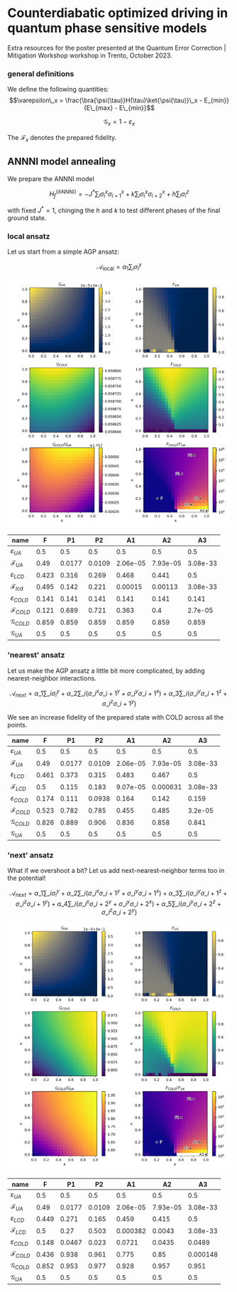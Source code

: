 # Counterdiabatic optimized driving in quantum phase sensitive models

Extra resources for the poster presented at the Quantum Error Correction | Mitigation Workshop workshop in Trento, October 2023.

### general definitions

We define the following quantities:
$$\varepsilon\_x = \frac{\bra{\psi(\tau)}H(\tau)\ket{\psi(\tau)}\_x - E_{min}}{E\_{max} - E\_{min}}$$

$$\mathcal{G}_x = 1 - \varepsilon_x$$

The $\mathcal{F}_x$ denotes the prepared fidelity.


## ANNNI model annealing

We prepare the ANNNI model

$$H_f^{\text{(ANNNI)}} = -J^*\sum_i \sigma^x_i \sigma^x_{i+1} + k\sum_i \sigma^x_i \sigma^x_{i+2} + h\sum_i \sigma^z_i$$

with fixed $J^*=1$, chinging the $h$ and $k$ to test different phases of the final ground state.

### local ansatz

Let us start from a simple AGP ansatz:

$$\mathcal{A}_{\text{local}} = \alpha_1\sum_i\sigma_i^y$$

<p align="center">
  <img src="annni_local-ansatz.svg">
</p>

| name |     F |     P1 |     P2 |       A1 |       A2 |       A3 |
| --- | --- | --- | --- | --- | --- | --- |
|$\varepsilon_{UA}$|   0.5 |    0.5 |    0.5 |      0.5 |      0.5 |      0.5 |
|$\mathcal{F}_{UA}$|  0.49 | 0.0177 | 0.0109 | 2.06e-05 | 7.93e-05 | 3.08e-33 |
|$\varepsilon_{LCD}$| 0.423 |  0.316 |  0.269 |    0.468 |    0.441 |      0.5 |
|$\mathcal{F}_{lcd}$| 0.495 |  0.142 |  0.221 |  0.00015 |  0.00113 | 3.08e-33 |
|$\varepsilon_{COLD}$| 0.141 |  0.141 |  0.141 |    0.141 |    0.141 |    0.141 |
|$\mathcal{F}_{COLD}$| 0.121 |  0.689 |  0.721 |    0.363 |      0.4 |  2.7e-05 |
|$\mathcal{G}_{COLD}$  | 0.859 |  0.859 |  0.859 |    0.859 |    0.859 |    0.859 |
|$\mathcal{G}_{UA}$    |   0.5 |    0.5 |    0.5 |      0.5 |      0.5 |      0.5 |


### 'nearest' ansatz

Let us make the AGP ansatz a little bit more complicated, by adding nearest-neighbor interactions.

$$\mathcal{A}_{next} = \alpha\_1\sum\_i\sigma_i^y + \alpha\_2\sum\_i\left( \sigma\_i^x\sigma\_{i+1}^y + \sigma\_i^y\sigma\_{i+1}^x \right) + \alpha\_3\sum\_i\left( \sigma\_i^y\sigma\_{i+1}^z + \sigma\_i^z\sigma\_{i+1}^y \right)$$

We see an increase fidelity of the prepared state with COLD across all the points.

| name |     F |     P1 |     P2 |       A1 |       A2 |       A3 |
| --- | --- | --- | --- | --- | --- | --- |
|$\varepsilon_{UA}$|   0.5 |    0.5 |    0.5 |      0.5 |      0.5 |      0.5 |
|$\mathcal{F}_{UA}$|  0.49 | 0.0177 | 0.0109 | 2.06e-05 | 7.93e-05 | 3.08e-33 |
|$\varepsilon_{LCD}$| 0.461 |  0.373 |  0.315 |    0.483 |    0.467 |      0.5 |
|$\mathcal{F}_{LCD}$|   0.5 |  0.115 |  0.183 | 9.07e-05 | 0.000631 | 3.08e-33 |
|$\varepsilon_{COLD}$| 0.174 |  0.111 | 0.0938 |    0.164 |    0.142 |    0.159 |
|$\mathcal{F}_{COLD}$| 0.523 |  0.782 |  0.785 |    0.455 |    0.485 |  3.2e-05 |
|$\mathcal{G}_{COLD}$| 0.826 |  0.889 |  0.906 |    0.836 |    0.858 |    0.841 |
|$\mathcal{G}_{UA}$|   0.5 |    0.5 |    0.5 |      0.5 |      0.5 |      0.5 |


### 'next' ansatz

What if we overshoot a bit? Let us add next-nearest-neighbor terms too in the potential!

$$\mathcal{A}_{next} = \alpha\_1\sum\_i\sigma_i^y + \alpha\_2\sum\_i\left( \sigma\_i^x\sigma\_{i+1}^y + \sigma\_i^y\sigma\_{i+1}^x \right) + \alpha\_3\sum\_i\left( \sigma\_i^y\sigma\_{i+1}^z + \sigma\_i^z\sigma\_{i+1}^y \right) + \alpha\_4\sum\_i\left( \sigma\_i^x\sigma\_{i+2}^y + \sigma\_i^y\sigma\_{i+2}^x \right) + \alpha\_5\sum\_i\left( \sigma\_i^y\sigma\_{i+2}^z + \sigma\_i^z\sigma\_{i+2}^y \right)$$

<p align="center">
  <img src="annni_next-ansatz_1.svg">
</p>

|name |     F |     P1 |     P2 |       A1 |       A2 |       A3 |
| --- | --- | --- | --- | --- | --- | --- |
|$\varepsilon_{UA}$|   0.5 |    0.5 |    0.5 |      0.5 |      0.5 |      0.5 |
|$\mathcal{F}_{UA}$|  0.49 | 0.0177 | 0.0109 | 2.06e-05 | 7.93e-05 | 3.08e-33 |
|$\varepsilon_{LCD}$| 0.449 |  0.271 |  0.165 |    0.459 |    0.415 |      0.5 |
|$\mathcal{F}_{LCD}$|   0.5 |   0.27 |  0.503 | 0.000382 |   0.0043 | 3.08e-33 |
|$\varepsilon_{COLD}$| 0.148 | 0.0467 |  0.023 |   0.0721 |   0.0435 |   0.0489 |
|$\mathcal{F}_{COLD}$| 0.436 |  0.938 |  0.961 |    0.775 |     0.85 | 0.000148 |
|$\mathcal{G}_{COLD}$  | 0.852 |  0.953 |  0.977 |    0.928 |    0.957 |    0.951 |
|$\mathcal{G}_{UA}$    |   0.5 |    0.5 |    0.5 |      0.5 |      0.5 |      0.5 |
